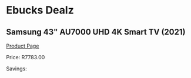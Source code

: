 
# Ebucks Dealz
## Samsung 43" AU7000 UHD 4K Smart TV (2021)
[Product Page](https://www.ebucks.com/web/shop/productSelected.do?prodId=1211648035&catId=363628796)

Price: R7783.00

Savings: 


	